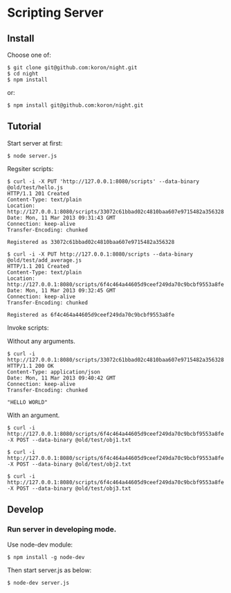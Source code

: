 # Scripting Server

## Install

Choose one of:

    $ git clone git@github.com:koron/night.git
    $ cd night
    $ npm install

or:

    $ npm install git@github.com:koron/night.git

## Tutorial

Start server at first:

    $ node server.js

Regsiter scripts:

```
$ curl -i -X PUT 'http://127.0.0.1:8080/scripts' --data-binary @old/test/hello.js
HTTP/1.1 201 Created
Content-Type: text/plain
Location: http://127.0.0.1:8080/scripts/33072c61bbad02c4810baa607e9715482a356328
Date: Mon, 11 Mar 2013 09:31:43 GMT
Connection: keep-alive
Transfer-Encoding: chunked

Registered as 33072c61bbad02c4810baa607e9715482a356328
```

```
$ curl -i -X PUT http://127.0.0.1:8080/scripts --data-binary @old/test/add_average.js
HTTP/1.1 201 Created
Content-Type: text/plain
Location: http://127.0.0.1:8080/scripts/6f4c464a44605d9ceef249da70c9bcbf9553a8fe
Date: Mon, 11 Mar 2013 09:32:45 GMT
Connection: keep-alive
Transfer-Encoding: chunked

Registered as 6f4c464a44605d9ceef249da70c9bcbf9553a8fe
```

Invoke scripts:

Without any arguments.

```
$ curl -i http://127.0.0.1:8080/scripts/33072c61bbad02c4810baa607e9715482a356328
HTTP/1.1 200 OK
Content-Type: application/json
Date: Mon, 11 Mar 2013 09:40:42 GMT
Connection: keep-alive
Transfer-Encoding: chunked

"HELLO WORLD"
```

With an argument.

    $ curl -i http://127.0.0.1:8080/scripts/6f4c464a44605d9ceef249da70c9bcbf9553a8fe -X POST --data-binary @old/test/obj1.txt

    $ curl -i http://127.0.0.1:8080/scripts/6f4c464a44605d9ceef249da70c9bcbf9553a8fe -X POST --data-binary @old/test/obj2.txt

    $ curl -i http://127.0.0.1:8080/scripts/6f4c464a44605d9ceef249da70c9bcbf9553a8fe -X POST --data-binary @old/test/obj3.txt

## Develop

### Run server in developing mode.

Use node-dev module:

    $ npm install -g node-dev

Then start server.js as below:

    $ node-dev server.js
